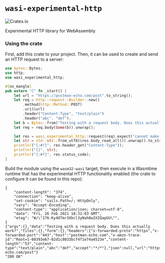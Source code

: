 # `wasi-experimental-http`

![Crates.io](https://img.shields.io/crates/v/wasi-experimental-http)

Experimental HTTP library for WebAssembly

### Using the crate

First, add this crate to your project. Then, it can be used to create and send
an HTTP request to a server:

```rust
use bytes::Bytes;
use http;
use wasi_experimental_http;

#[no_mangle]
pub extern "C" fn _start() {
    let url = "https://postman-echo.com/post".to_string();
    let req = http::request::Builder::new()
        .method(http::Method::POST)
        .uri(&url)
        .header("Content-Type", "text/plain")
        .header("abc", "def");
    let b = Bytes::from("Testing with a request body. Does this actually work?");
    let req = req.body(Some(b)).unwrap();

    let res = wasi_experimental_http::request(req).expect("cannot make request");
    let str = std::str::from_utf8(&res.body_read_all()).unwrap().to_string();
    println!("{:#?}", res.header_get("Content-Type"));
    println!("{}", str);
    println!("{:#?}", res.status_code);
}
```

Build the module using the `wasm32-wasi` target, then execute in a Wasmtime
runtime that has the experimental HTTP functionality enabled (the crate to
configure it can be found in this repo):

```
{
    "content-length": "374",
    "connection": "keep-alive",
    "set-cookie": "sails.Path=/; HttpOnly",
    "vary": "Accept-Encoding",
    "content-type": "application/json; charset=utf-8",
    "date": "Fri, 26 Feb 2021 18:31:03 GMT",
    "etag": "W/\"176-Ky4OTmr3Xbcl3yNah8w2XIQapGU\"",
}
{"args":{},"data":"Testing with a request body. Does this actually work?","files":{},"form":{},"headers":{"x-forwarded-proto":"https","x-forwarded-port":"443","host":"postman-echo.com","x-amzn-trace-id":"Root=1-60393e67-02d1c8033bcf4f1e74a4523e","content-length":"53","content-type":"text/plain","abc":"def","accept":"*/*"},"json":null,"url":"https://postman-echo.com/post"}
"200 OK"
```
